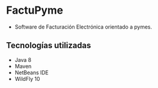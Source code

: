 # FactuPyme
* Software de Facturación Electrónica orientado a pymes.

## Tecnologías utilizadas

* Java 8
* Maven
* NetBeans IDE
* WildFly 10
